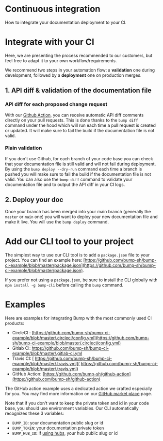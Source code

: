 # Continuous integration

How to integrate your documentation deployment to your CI.

# Integrate with your CI

Here, we are presenting the process recommended to our customers, but feel free to adapt it to your own workflow/requirements.

We recommend two steps in your automation flow: a **validation** one during development, followed by a **deployment** one on production merges.

## 1. API diff & validation of the documentation file

### API diff for each proposed change request

With our [Github Action](github-actions.md), you can receive automatic API diff comments directly on your pull requests. This is done thanks to the `bump diff` command under the hood which will run each time a pull request is created or updated. It will make sure to fail the build if the documentation file is not valid.

### Plain validation

If you don't use Github, for each branch of your code base you can check that your documentation file is still valid and will not fail during deployment. By using the `bump deploy --dry-run`  command each time a branch is pushed you will make sure to fail the build if the documentation file is not valid. You can also use the `bump diff` command to validate your documentation file and to output the API diff in your CI logs.

## 2. Deploy your doc

Once your branch has been merged into your main branch (generally the `master` or `main` one) you will want to deploy your new documentation file and make it live. You will use the `bump deploy` command.

# Add our CLI tool to your project

The simplest way to use our CLI tool is to add a `package.json` file to your project. You can find an example here: [https://github.com/bump-sh/bump-ci-example/blob/master/package.json](https://github.com/bump-sh/bump-ci-example/blob/master/package.json).

If you prefer not using a `package.json`, be sure to install the CLI globally with `npm install -g bump-cli` before calling the `bump`  command.

# Examples

Here are examples for integrating Bump with the most commonly used CI products:

- CircleCI : [https://github.com/bump-sh/bump-ci-example/blob/master/.circleci/config.yml](https://github.com/bump-sh/bump-ci-example/blob/master/.circleci/config.yml)
- Gitlab CI: [https://github.com/bump-sh/bump-ci-example/blob/master/.gitlab-ci.yml ](https://github.com/bump-sh/bump-ci-example/blob/master/.gitlab-ci.yml )
- Travis CI: [ https://github.com/bump-sh/bump-ci-example/blob/master/.travis.yml]( https://github.com/bump-sh/bump-ci-example/blob/master/.travis.yml)
- GitHub Action: [https://github.com/bump-sh/github-action](https://github.com/bump-sh/github-action)

The GitHub action example uses a dedicated action we crafted especially for you. You may find more information on our [GitHub market place](https://github.com/marketplace/actions/api-documentation-on-bump) page.

Note that if you don't want to keep the private token and id in your code base, you should use environment variables. Our CLI automatically recognizes these 3 variables:

- `BUMP_ID`: your documentation public slug or id
- `BUMP_TOKEN`: your documentation private token
- `BUMP_HUB_ID`: if [using hubs](https://help.bump.sh/hubs), your hub public slug or id



